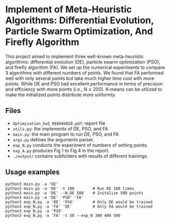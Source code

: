 # Implement of Meta-Heuristic Algorithms: Differential Evolution, Particle Swarm Optimization, And Firefly Algorithm

This project aimed to implement three well-known meta-heuristic algorithms: differential evolution (DE), particle swarm optimization (PSO), and firefly algorithm (FA). We set up the numerical experiments to compare 3 algorithms with different numbers of points. We found that FA performed well with only several points but take much higher time cost with more points. While DE and PSO had excellent performance in terms of precision and efficiency with more points (i.e., $N \geq 200$). K-means can be utilized to make the initialized points distribute more uniformly.

## Files

- `Optimization_hw2_RE6094028.pdf`: report file
- `utils.py`: the implements of DE, PSO, and FA
- `main.py`: the main program to run DE, PSO, and FA
- `args.py` defines the arguments parser.
- `exp_N.py` conducts the experiment of numbers of setting points.
- `exp_A.py` produces Fig 1 to Fig 4 in the report.
- `./output/` contains subfolders with results of different trainings.

## Usage examples

```
python3 main.py -a 'DE'
python3 main.py -a 'DE' -t 100        # Run DE 100 times
python3 main.py -a 'DE' --N_DE 500    # Initalize 500 points
python3 main.py -a 'DE' 'PSO' 'FA'
python3 exp_N.py -a 'DE' 'PSO'        # Only DE would be trained
python3 exp_N.py -a 'FA' 'DE'         # Only FA would be trained
python3 exp_N.py -a 'PSO'
python3 exp_N.py -a 'FA' -t 50 --exp_N 300 400 500
```
